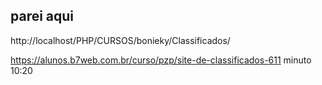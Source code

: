 ## parei aqui
http://localhost/PHP/CURSOS/bonieky/Classificados/

https://alunos.b7web.com.br/curso/pzp/site-de-classificados-611
minuto 10:20

<?php ?>